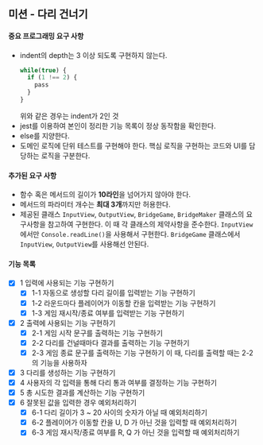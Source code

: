 ## 미션 - 다리 건너기

#### 중요 프로그래밍 요구 사항
- indent의 depth는 3 이상 되도록 구현하지 않는다.
  ```javascript
  while(true) {
    if (1 !== 2) {
      pass
    }
  }
  ```
  위와 같은 경우는 indent가 2인 것
- jest를 이용하여 본인이 정리한 기능 목록이 정상 동작함을 확인한다.
- else를 지양한다.
- 도메인 로직에 단위 테스트를 구현해야 한다.
  핵심 로직을 구현하는 코드와 UI를 담당하는 로직을 구분한다.

#### 추가된 요구 사항
- 함수 혹은 메서드의 길이가 **10라인**을 넘어가지 않아야 한다.
- 메서드의 파라미터 개수는 **최대 3개**까지만 허용한다.
- 제공된 클래스 `InputView`, `OutputView`, `BridgeGame`, `BridgeMaker` 클래스의 요구사항을 참고하여 구현한다.
  이 때 각 클래스의 제약사항을 준수한다.
  `InputView` 에서만 `Console.readLine()`을 사용해서 구현한다.
  `BridgeGame` 클래스에서 `InputView`, `OutputView`를 사용해선 안된다.

#### 기능 목록
- [x] 1 입력에 사용되는 기능 구현하기
  - [x] 1-1 자동으로 생성할 다리 길이를 입력받는 기능 구현하기
  - [x] 1-2 라운드마다 플레이어가 이동할 칸을 입력받는 기능 구현하기
  - [x] 1-3 게임 재시작/종료 여부를 입력받는 기능 구현하기
- [x] 2 출력에 사용되는 기능 구현하기
  - [x] 2-1 게임 시작 문구를 출력하는 기능 구현하기
  - [x] 2-2 다리를 건널때마다 결과를 출력하는 기능 구현하기
  - [x] 2-3 게임 종료 문구를 출력하는 기능 구현하기
            이 때, 다리를 출력할 때는 2-2의 기능을 사용하자
- [x] 3 다리를 생성하는 기능 구현하기
- [x] 4 사용자의 각 입력을 통해 다리 통과 여부를 결정하는 기능 구현하기
- [x] 5 총 시도한 결과를 계산하는 기능 구현하기
- [x] 6 잘못된 값을 입력한 경우 예외처리하기
  - [x] 6-1 다리 길이가 3 ~ 20 사이의 숫자가 아닐 때 예외처리하기
  - [x] 6-2 플레이어가 이동할 칸을 U, D 가 아닌 것을 입력할 때 예외처리하기
  - [x] 6-3 게임 재시작/종료 여부를 R, Q 가 아닌 것을 입력할 때 예외처리하기